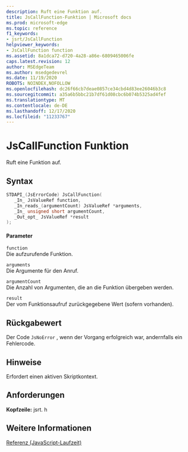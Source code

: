```yaml
---
description: Ruft eine Funktion auf.
title: JsCallFunction-Funktion | Microsoft docs
ms.prod: microsoft-edge
ms.topic: reference
f1_keywords:
- jsrt/JsCallFunction
helpviewer_keywords:
- JsCallFunction function
ms.assetid: 8a1dca72-d720-4a28-a86e-6809465006fe
caps.latest.revision: 12
author: MSEdgeTeam
ms.author: msedgedevrel
ms.date: 11/19/2020
ROBOTS: NOINDEX,NOFOLLOW
ms.openlocfilehash: dc26f66cb7deae0857ce34cbd4d83ee26046b3c8
ms.sourcegitcommit: a35a6b5bbc21b7df61d08cbc6b074b5325ad4fef
ms.translationtype: MT
ms.contentlocale: de-DE
ms.lasthandoff: 12/17/2020
ms.locfileid: "11233767"
---
```

# JsCallFunction Funktion

Ruft eine Funktion auf.  
  
## Syntax  
  
```cpp  
STDAPI_(JsErrorCode) JsCallFunction(  
   _In_ JsValueRef function,  
   _In_reads_(argumentCount) JsValueRef *arguments,  
   _In_ unsigned short argumentCount,  
   _Out_opt_ JsValueRef *result  
);  
```  
  
#### Parameter  
 `function`  
 Die aufzurufende Funktion.  
  
 `arguments`  
 Die Argumente für den Anruf.  
  
 `argumentCount`  
 Die Anzahl von Argumenten, die an die Funktion übergeben werden.  
  
 `result`  
 Der vom Funktionsaufruf zurückgegebene Wert (sofern vorhanden).  
  
## Rückgabewert  
 Der Code `JsNoError` , wenn der Vorgang erfolgreich war, andernfalls ein Fehlercode.  
  
## Hinweise  
 Erfordert einen aktiven Skriptkontext.  
  
## Anforderungen  
 **Kopfzeile:** jsrt. h  
  
## Weitere Informationen  
 [Referenz (JavaScript-Laufzeit)](../chakra-hosting/reference-javascript-runtime.md)
